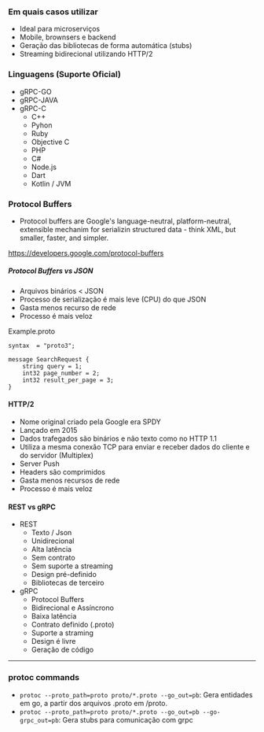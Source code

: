 ### Em quais casos utilizar
- Ideal para microserviços
- Mobile, brownsers e backend
- Geração das bibliotecas de forma automática (stubs)
- Streaming bidirecional utilizando HTTP/2

### Linguagens (Suporte Oficial)
- gRPC-GO
- gRPC-JAVA
- gRPC-C
  - C++
  - Pyhon
  - Ruby
  - Objective C
  - PHP
  - C#
  - Node.js
  - Dart
  - Kotlin / JVM

### Protocol Buffers
- Protocol buffers are Google's language-neutral, platform-neutral, extensible mechanim for serializin structured data - think XML, but smaller, faster, and simpler.

https://developers.google.com/protocol-buffers

##### Protocol Buffers vs JSON
- Arquivos binários < JSON
- Processo de serialização é mais leve (CPU) do que JSON
- Gasta menos recurso de rede
- Processo é mais veloz

Example.proto
````
syntax  = "proto3";

message SearchRequest {
    string query = 1;
    int32 page_number = 2;
    int32 result_per_page = 3;
}
````

#### HTTP/2

- Nome original criado pela Google era SPDY
- Lançado em 2015
- Dados trafegados são binários e não texto como no HTTP 1.1
- Utiliza a mesma conexão TCP para enviar e receber dados do cliente e do servidor (Multiplex)
- Server Push
- Headers são comprimidos
- Gasta menos recursos de rede
- Processo é mais veloz

#### REST vs gRPC

- REST
  - Texto / Json
  - Unidirecional
  - Alta latência
  - Sem contrato
  - Sem suporte a streaming
  - Design pré-definido
  - Bibliotecas de terceiro
- gRPC
  - Protocol Buffers
  - Bidirecional e Assíncrono
  - Baixa latência
  - Contrato definido (.proto)
  - Suporte a straming
  - Design é livre
  - Geração de código

----
### protoc commands

- `protoc --proto_path=proto proto/*.proto --go_out=pb`: Gera entidades em go, a partir dos arquivos .proto em /proto.
- `protoc --proto_path=proto proto/*.proto --go_out=pb --go-grpc_out=pb`: Gera stubs para comunicação com grpc